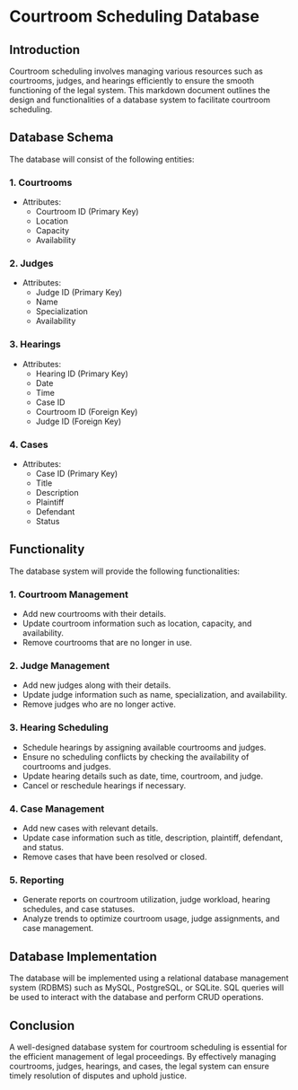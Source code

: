 # Courtroom Scheduling Database

## Introduction
Courtroom scheduling involves managing various resources such as courtrooms, judges, and hearings efficiently to ensure the smooth functioning of the legal system. This markdown document outlines the design and functionalities of a database system to facilitate courtroom scheduling.

## Database Schema
The database will consist of the following entities:

### 1. Courtrooms
- Attributes:
  - Courtroom ID (Primary Key)
  - Location
  - Capacity
  - Availability

### 2. Judges
- Attributes:
  - Judge ID (Primary Key)
  - Name
  - Specialization
  - Availability

### 3. Hearings
- Attributes:
  - Hearing ID (Primary Key)
  - Date
  - Time
  - Case ID
  - Courtroom ID (Foreign Key)
  - Judge ID (Foreign Key)

### 4. Cases
- Attributes:
  - Case ID (Primary Key)
  - Title
  - Description
  - Plaintiff
  - Defendant
  - Status

## Functionality
The database system will provide the following functionalities:

### 1. Courtroom Management
- Add new courtrooms with their details.
- Update courtroom information such as location, capacity, and availability.
- Remove courtrooms that are no longer in use.

### 2. Judge Management
- Add new judges along with their details.
- Update judge information such as name, specialization, and availability.
- Remove judges who are no longer active.

### 3. Hearing Scheduling
- Schedule hearings by assigning available courtrooms and judges.
- Ensure no scheduling conflicts by checking the availability of courtrooms and judges.
- Update hearing details such as date, time, courtroom, and judge.
- Cancel or reschedule hearings if necessary.

### 4. Case Management
- Add new cases with relevant details.
- Update case information such as title, description, plaintiff, defendant, and status.
- Remove cases that have been resolved or closed.

### 5. Reporting
- Generate reports on courtroom utilization, judge workload, hearing schedules, and case statuses.
- Analyze trends to optimize courtroom usage, judge assignments, and case management.

## Database Implementation
The database will be implemented using a relational database management system (RDBMS) such as MySQL, PostgreSQL, or SQLite. SQL queries will be used to interact with the database and perform CRUD operations.

## Conclusion
A well-designed database system for courtroom scheduling is essential for the efficient management of legal proceedings. By effectively managing courtrooms, judges, hearings, and cases, the legal system can ensure timely resolution of disputes and uphold justice.
